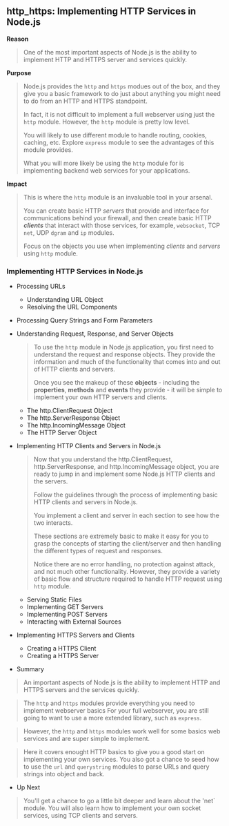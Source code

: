 ## http_https: Implementing HTTP Services in Node.js

**Reason**
> One of the most important aspects of Node.js is the ability to 
> implement HTTP and HTTPS server and services quickly.

**Purpose**
> Node.js provides the `http` and `https` modues out of the box,
> and they give you a basic framework to do just about anything
> you might need to do from an HTTP and HTTPS standpoint.
>
> In fact, it is not difficult to implement a full webserver using
> just the `http` module. However, the `http` module is pretty 
> low level.
>
> You will likely to use different module to handle routing, 
> cookies, caching, etc. Explore `express` module to see the 
> advantages of this module provides.
>
> What you will more likely be using the `http` module for is 
> implementing backend web services for your applications.

**Impact**
> This is where the `http` module is an invaluable tool in your
> arsenal.
>
> You can create basic HTTP *servers* that provide and interface 
> for communications behind your firewall, and then create basic
> HTTP ***clients*** that interact with those services, for example,
> `websocket`, TCP `net`, UDP `dgram` and `ip` modules.
>
> Focus on the objects you use when implementing *clients* and
> *servers* using `http` module.

### Implementing HTTP Services in Node.js 

- Processing URLs
  - Understanding URL Object
  - Resolving the URL Components
	
- Processing Query Strings and Form Parameters

- Understanding Request, Response, and Server Objects
  > To use the `http` module in Node.js application, you first need to 
  > understand the request and response objects. They provide the 
  > information and much of the functionality that comes into and out of 
  > HTTP clients and servers.
  >
  > Once you see the makeup of these **objects** - including the 
  > **properties**, **methods** and **events** they provide - it will be simple 
  > to implement your own HTTP servers and clients.
  
  - The http.ClientRequest Object
  - The http.ServerResponse Object
  - The http.IncomingMessage Object
  - The HTTP Server Object
	
- Implementing HTTP Clients and Servers in Node.js
	> Now that you understand the http.ClientRequest, http.ServerResponse, and
	> http.IncomingMessage object, you are ready to jump in and implement some
	> Node.js HTTP clients and the servers.
	>
	> Follow the guidelines through the process of implementing basic HTTP 
	> clients and servers in Node.js.
	>
	> You implement a client and server in each section to see how the two 
	> interacts.
	>
	> These sections are extremely basic to make it easy for you to grasp the
	> concepts of starting the client/server and then handling the different
	> types of request and responses.
	>
	> Notice there are no error handling, no protection against attack, and
	> not much other functionality. However, they provide a variety of basic
	> flow and structure required to handle HTTP request using `http` module.
	
  - Serving Static Files
  - Implementing GET Servers
  - Implementing POST Servers
  - Interacting with External Sources

- Implementing HTTPS Servers and Clients
  - Creating a HTTPS Client
  - Creating a HTTPS Server

- Summary
> An important aspects of Node.js is the ability to implement HTTP and HTTPS servers and the
> services quickly.

> The `http` and `https` modules provide everything you need to implement webserver basics
> For your full webserver, you are still going to want to use a more extended library, such
> as `express`. 

> However, the `http` and `https` modules work well for some basics web services and are 
> super simple to implement.

> Here it covers enought HTTP basics to give you a good start on implementing your own
> services. You also got a chance to seed how to use the `url` and `querystring` modules
> to parse URLs and query strings into object and back.

- Up Next
> You'll get a chance to go a little bit deeper and learn about the 'net` module. You
> will also learn how to implement your own socket services, using TCP clients and
> servers.

